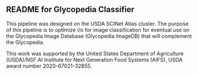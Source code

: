 ## README for Glycopedia Classifier   
  
This pipeline was designed on the USDA SCINet Atlas cluster. The purpose of this pipeline is to optimize i/o for image classification for eventual use on the Glycopedia Image Database (Glycopedia ImageDB) that will complement the Glycopedia.   

This work was supported by the United States Department of Agriculture (USDA)/NSF AI Institute for Next Generation Food Systems (AIFS), USDA award number 2020-67021-32855. 
